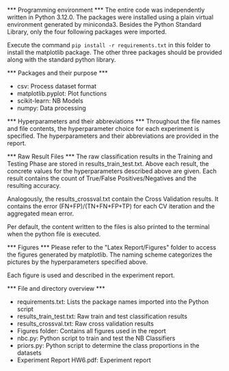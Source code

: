 *** Programming environment ***
The entire code was independently written in Python 3.12.0. The packages were installed using a plain virtual environment generated by miniconda3. Besides the Python Standard Library, only the four following packages were imported.

Execute the command ```pip install -r requirements.txt``` in this folder to install the matplotlib package. The other three packages should be provided along with the standard python library.

*** Packages and their purpose ***
- csv: Process dataset format
- matplotlib.pyplot: Plot functions
- scikit-learn: NB Models
- numpy: Data processing

*** Hyperparameters and their abbreviations ***
Throughout the file names and file contents, the hyperparameter choice for each experiment is specified. The hyperparameters and their abbreviations are provided in the report.

*** Raw Result Files ***
The raw classification results in the Training and Testing Phase are stored in results_train_test.txt.
Above each result, the concrete values for the hyperparameters described above are given. Each result contains the count of True/False Positives/Negatives and the resulting accuracy. 

Analogously, the results_crossval.txt contain the Cross Validation results. It contains the error (FN+FP)/(TN+FN+FP+TP) for each CV iteration and the aggregated mean error.

Per default, the content written to the files is also printed to the terminal when the python file is executed.

*** Figures ***
Please refer to the "Latex Report/Figures" folder to access the figures generated by matplotlib. The naming scheme categorizes the pictures by the hyperparameters specified above.

Each figure is used and described in the experiment report.

*** File and directory overview ***
- requirements.txt: Lists the package names imported into the Python script
- results_train_test.txt: Raw train and test classification results
- results_crossval.txt: Raw cross validation results
- Figures folder: Contains all figures used in the report
- nbc.py: Python script to train and test the NB Classifiers
- priors.py: Python script to determine the class proportions in the datasets 
- Experiment Report HW6.pdf: Experiment report